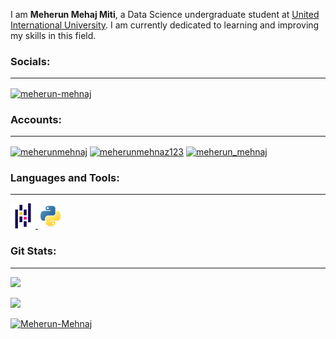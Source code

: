 
I am **Meherun Mehaj Miti**, a Data Science undergraduate student at [United International University](https://www.uiu.ac.bd/). I am currently dedicated to learning and improving my skills in this field. 


<h3 align="left"> Socials:</h3>
<hr>


<a href="https://linkedin.com/in/meherun-mehnaj" target="blank"><img align="center" src="https://raw.githubusercontent.com/rahuldkjain/github-profile-readme-generator/master/src/images/icons/Social/linked-in-alt.svg" alt="meherun-mehnaj" height="30" width="40" /></a>


<h3 align="left"> Accounts:</h3>
<hr>
<p align="left">
<a href="https://kaggle.com/meherunmehnaj" target="blank"><img align="center" src="https://raw.githubusercontent.com/rahuldkjain/github-profile-readme-generator/master/src/images/icons/Social/kaggle.svg" alt="meherunmehnaj" height="30" width="40" /></a>
<a href="https://codeforces.com/profile/meherunmehnaz123" target="blank"><img align="center" src="https://raw.githubusercontent.com/rahuldkjain/github-profile-readme-generator/master/src/images/icons/Social/codeforces.svg" alt="meherunmehnaz123" height="30" width="40" /></a>
<a href="https://www.leetcode.com/meherun_mehnaj" target="blank"><img align="center" src="https://raw.githubusercontent.com/rahuldkjain/github-profile-readme-generator/master/src/images/icons/Social/leet-code.svg" alt="meherun_mehnaj" height="30" width="40" /></a>
</p>

<h3 align="left"> Languages and Tools:</h3>
<hr>
<p align="left"> <a href="https://pandas.pydata.org/" target="_blank" rel="noreferrer"> <img src="https://raw.githubusercontent.com/devicons/devicon/2ae2a900d2f041da66e950e4d48052658d850630/icons/pandas/pandas-original.svg" alt="pandas" width="40" height="40"/> </a> <a href="https://www.python.org" target="_blank" rel="noreferrer"> <img src="https://raw.githubusercontent.com/devicons/devicon/master/icons/python/python-original.svg" alt="python" width="40" height="40"/> </a> </p>


<h3 align="left"> Git Stats:</h3>
<hr>

![](https://github-readme-stats.vercel.app/api?username=Meherun-Mehnaj&theme=radical&border=false&include_all_commits=false&count_private=false)<br/>

![](https://github-readme-stats.vercel.app/api/top-langs/?username=Meherun-Mehnaj&theme=radical&border=false&include_all_commits=false&count_private=false&layout=compact)

<p align="left"> <a href="https://github.com/ryo-ma/github-profile-trophy"><img src="https://github-profile-trophy.vercel.app/?username=meherun-mehnaj&theme=radical" alt="Meherun-Mehnaj" /></a> </p>


